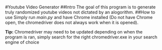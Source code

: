 #Youtube Video Generator
##Intro
The goal of this program is to generate truly randomized youtube videos not dictated by an alogorithm.
##How to use
Simply run *main.py* and have Chrome installed (Do not have Chrome open, the chromedriver does not always work when it is opened).

**Tip:** Chromedriver may need to be updated depending on when the program is ran, simply search for the right chromedriver.exe in your search engine of choice
